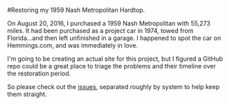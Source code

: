 #Restoring my 1959 Nash Metropolitan Hardtop.

On August 20, 2016, I purchased a 1959 Nash Metropolitan with 55,273 miles. It had been purchased as a project car in 1974, towed from Florida...and then left unfinished in a garage. I happened to spot the car on Hemmings.com, and was immediately in love. 

I'm going to be creating an actual site for this project, but I figured a GitHub repo could be a great place to triage the problems and their timeline over the restoration period.

So please check out the [issues](https://github.com/BergFulton/metropolitan/issues), separated roughly by system to help keep them straight.  
